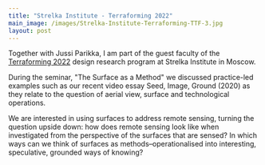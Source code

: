```yaml
---
title: "Strelka Institute - Terraforming 2022"
main_image: /images/Strelka-Institute-Terraforming-TTF-3.jpg
layout: post
---
```


Together with Jussi Parikka, I am part of the guest faculty of the <a href="https://theterraforming.strelka.com/">Terraforming 2022</a> design research program at Strelka Institute in Moscow. 

During the seminar, "The Surface as a Method" we discussed practice-led examples such as our recent video essay Seed, Image, Ground (2020) as they relate to the question of aerial view, surface and technological operations. 

We are interested in using surfaces to address remote sensing, turning the question upside down: how does remote sensing look like when investigated from the perspective of the surfaces that are sensed? In which ways can we think of surfaces as methods–operationalised into interesting, speculative, grounded ways of knowing?




